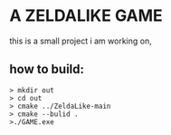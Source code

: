 # A ZELDALIKE GAME

this is a small project i am working on,

## how to build:
    > mkdir out
    > cd out
    > cmake ../ZeldaLike-main
    > cmake --bulid .
    >./GAME.exe
